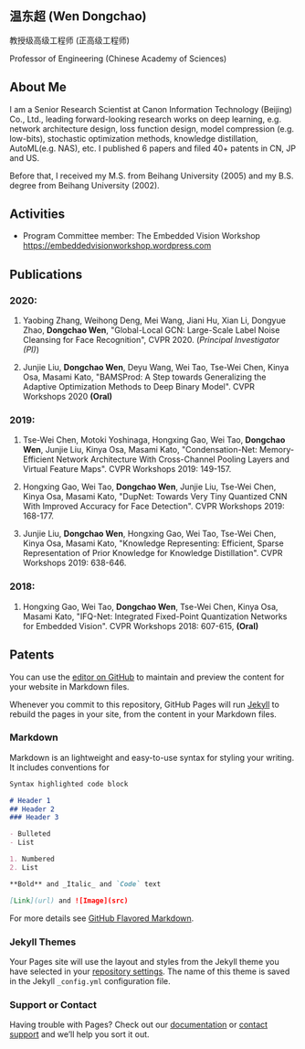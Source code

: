 ## 温东超 (Wen Dongchao) 

教授级高级工程师 (正高级工程师)

Professor of Engineering (Chinese Academy of Sciences)

## About Me

I am a Senior Research Scientist at Canon Information Technology (Beijing) Co., Ltd., leading forward-looking research works on deep learning, e.g. network architecture design, loss function design, model compression  (e.g. low-bits), stochastic optimization methods, knowledge distillation, AutoML(e.g. NAS),  etc. I published 6 papers and filed 40+ patents in CN, JP and US.

Before that, I received my M.S. from Beihang University (2005) and my B.S. degree from Beihang University (2002). 

## Activities
* Program Committee member: The Embedded Vision Workshop <https://embeddedvisionworkshop.wordpress.com>

## Publications

### 2020:

1. Yaobing Zhang, Weihong Deng, Mei Wang, Jiani Hu, Xian Li, Dongyue Zhao, **Dongchao Wen**, "Global-Local GCN: Large-Scale Label Noise Cleansing for Face Recognition", CVPR 2020. (*Principal Investigator (PI)*)

2. Junjie Liu, **Dongchao Wen**, Deyu Wang, Wei Tao, Tse-Wei Chen, Kinya Osa, Masami Kato, "BAMSProd: A Step towards Generalizing the Adaptive Optimization Methods to Deep Binary Model". CVPR Workshops 2020 **(Oral)**

### 2019:

1. Tse-Wei Chen, Motoki Yoshinaga, Hongxing Gao, Wei Tao, **Dongchao Wen**, Junjie Liu, Kinya Osa, Masami Kato, "Condensation-Net: Memory-Efficient Network Architecture With Cross-Channel Pooling Layers and Virtual Feature Maps". CVPR Workshops 2019: 149-157.

2. Hongxing Gao, Wei Tao, **Dongchao Wen**, Junjie Liu, Tse-Wei Chen, Kinya Osa, Masami Kato, "DupNet: Towards Very Tiny Quantized CNN With Improved Accuracy for Face Detection". CVPR Workshops 2019: 168-177.

3. Junjie Liu, **Dongchao Wen**, Hongxing Gao, Wei Tao, Tse-Wei Chen, Kinya Osa, Masami Kato, "Knowledge Representing: Efficient, Sparse Representation of Prior Knowledge for Knowledge Distillation". CVPR Workshops 2019: 638-646.

### 2018:

1. Hongxing Gao, Wei Tao, **Dongchao Wen**, Tse-Wei Chen, Kinya Osa, Masami Kato, "IFQ-Net: Integrated Fixed-Point Quantization Networks for Embedded Vision". CVPR Workshops 2018: 607-615, **(Oral)**

## Patents

You can use the [editor on GitHub](https://github.com/bhuWenDongchao/wendongchao.github.io/edit/master/README.md) to maintain and preview the content for your website in Markdown files.

Whenever you commit to this repository, GitHub Pages will run [Jekyll](https://jekyllrb.com/) to rebuild the pages in your site, from the content in your Markdown files.

### Markdown

Markdown is an lightweight and easy-to-use syntax for styling your writing. It includes conventions for

```markdown
Syntax highlighted code block

# Header 1
## Header 2
### Header 3

- Bulleted
- List

1. Numbered
2. List

**Bold** and _Italic_ and `Code` text

[Link](url) and ![Image](src)
```

For more details see [GitHub Flavored Markdown](https://guides.github.com/features/mastering-markdown/).

### Jekyll Themes

Your Pages site will use the layout and styles from the Jekyll theme you have selected in your [repository settings](https://github.com/bhuWenDongchao/wendongchao.github.io/settings). The name of this theme is saved in the Jekyll `_config.yml` configuration file.

### Support or Contact

Having trouble with Pages? Check out our [documentation](https://help.github.com/categories/github-pages-basics/) or [contact support](https://github.com/contact) and we’ll help you sort it out.

### 

